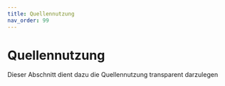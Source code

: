 ```yaml
---
title: Quellennutzung
nav_order: 99
---
```


# Quellennutzung

Dieser Abschnitt dient dazu die Quellennutzung transparent darzulegen 